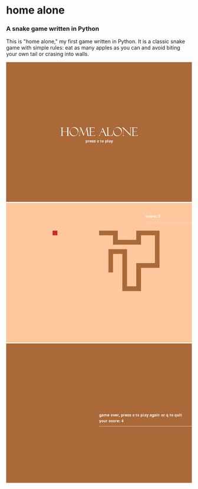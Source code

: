 # home alone
### A snake game written in Python

This is "home alone," my first game written in Python. It is a classic snake game with simple rules: eat as many apples as you can and avoid biting your own tail or crasing into walls. 

![alt text](https://github.com/matwyszecki/snake_game_python/blob/master/homescreen.png?raw=true "Homescreen")
![alt text](https://github.com/matwyszecki/snake_game_python/blob/master/game_play.png?raw=true "gameplay")
![alt text](https://github.com/matwyszecki/snake_game_python/blob/master/gameover.png?raw=true "gameover")
